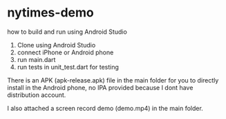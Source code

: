 # nytimes-demo

how to build and run using Android Studio
1. Clone using Android Studio
2. connect iPhone or Android phone
3. run main.dart
4. run tests in unit_test.dart for testing

There is an APK (apk-release.apk) file in the main folder for you to directly install in the Android phone, no IPA provided because I dont have distribution account.

I also attached a screen record demo (demo.mp4) in the main folder. 
